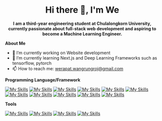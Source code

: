 <h1 align = "center">Hi there 👋, I'm We</h1>
<p align = "center"><b>
  I am a third-year engineering student at Chulalongkorn University, currently passionate about full-stack web development and aspiring to become a Machine Learning Engineer.
</b></p>

**About Me**

- 🔭 I’m currently working on Website development
- 🌱 I’m currently learning Next.js and Deep Learning Frameworks such as tensorflow, pytorch
- 📫 How to reach me: [werapat.wangrungroj@gmail.com](werapat.wangrungroj@gmail.com)

**Programming Language/Framework**

[![My Skills](https://skills.thijs.gg/icons?i=py)](https://www.python.org/)
[![My Skills](https://skills.thijs.gg/icons?i=java)](https://www.java.com/en/)
[![My Skills](https://skills.thijs.gg/icons?i=cpp)](https://cplusplus.com/)
[![My Skills](https://skills.thijs.gg/icons?i=js)](https://developer.mozilla.org/en-US/docs/Web/JavaScript)
[![My Skills](https://skills.thijs.gg/icons?i=ts)](https://www.typescriptlang.org/docs/)
[![My Skills](https://skills.thijs.gg/icons?i=tailwind)](https://tailwindcss.com/)
[![My Skills](https://skills.thijs.gg/icons?i=react)](https://react.dev/)
[![My Skills](https://skills.thijs.gg/icons?i=postgres)](https://www.postgresql.org/)
[![My Skills](https://skills.thijs.gg/icons?i=mongodb)](https://www.mongodb.com/)
[![My Skills](https://skills.thijs.gg/icons?i=firebase)](https://firebase.google.com/)
[![My Skills](https://skills.thijs.gg/icons?i=pytorch)](https://pytorch.org/)

**Tools**

[![My Skills](https://skills.thijs.gg/icons?i=vscode)](https://code.visualstudio.com/)
[![My Skills](https://skills.thijs.gg/icons?i=eclipse)](https://eclipseide.org/)
[![My Skills](https://skills.thijs.gg/icons?i=git)](https://git-scm.com/)
[![My Skills](https://skills.thijs.gg/icons?i=github)](https://github.com/hellp002)




